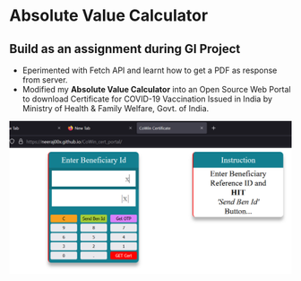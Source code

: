 # Absolute Value Calculator
## Build as an assignment during GI Project
* Eperimented with Fetch API and learnt how to get a PDF as response from server.
* Modified my <b>Absolute Value Calculator</b> into an Open Source Web Portal to download Certificate for COVID-19 Vaccination
Issued in India by Ministry of Health & Family Welfare, Govt. of India.


![alt text](https://github.com/neeraj00x/CoWin_cert_portal/blob/new/Screenshot.png?raw=true)
